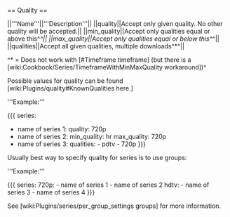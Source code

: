 == Quality ==

||'''Name'''||'''Description'''||
||quality||Accept only given quality. No other quality will be accepted.||
||min_quality||Accept only qualities equal or above this^*^||
||max_quality||Accept only qualities equal or below this^*^||
||qualities||Accept all given qualities, multiple downloads^*^||

^* = Does not work with [#Timeframe timeframe] (but there is a [wiki:Cookbook/Series/TimeframeWithMinMaxQuality workaround])^

Possible values for quality can be found [wiki:Plugins/quality#KnownQualities here.]

'''Example:'''

{{{
series:
  - name of series 1:
      quality: 720p
  - name of series 2:
      min_quality: hr
      max_quality: 720p
  - name of series 3:
      qualities:
        - pdtv
        - 720p
}}}

Usually best way to specify quality for series is to use groups:

'''Example:'''

{{{
series:
  720p:
    - name of series 1
    - name of series 2
  hdtv:
    - name of series 3
    - name of series 4
}}}

See [wiki:Plugins/series/per_group_settings groups] for more information.
